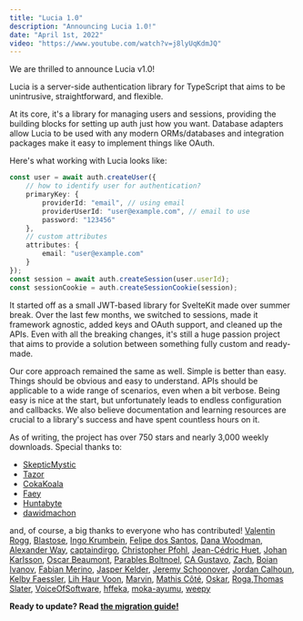 ```yaml
---
title: "Lucia 1.0"
description: "Announcing Lucia 1.0!"
date: "April 1st, 2022"
video: "https://www.youtube.com/watch?v=j8lyUqKdmJQ"
---
```


We are thrilled to announce Lucia v1.0!

Lucia is a server-side authentication library for TypeScript that aims to be unintrusive, straightforward, and flexible.

At its core, it's a library for managing users and sessions, providing the building blocks for setting up auth just how you want. Database adapters allow Lucia to be used with any modern ORMs/databases and integration packages make it easy to implement things like OAuth.

Here's what working with Lucia looks like:

```ts
const user = await auth.createUser({
	// how to identify user for authentication?
	primaryKey: {
		providerId: "email", // using email
		providerUserId: "user@example.com", // email to use
		password: "123456"
	},
	// custom attributes
	attributes: {
		email: "user@example.com"
	}
});
const session = await auth.createSession(user.userId);
const sessionCookie = auth.createSessionCookie(session);
```

It started off as a small JWT-based library for SvelteKit made over summer break. Over the last few months, we switched to sessions, made it framework agnostic, added keys and OAuth support, and cleaned up the APIs. Even with all the breaking changes, it's still a huge passion project that aims to provide a solution between something fully custom and ready-made.

Our core approach remained the same as well. Simple is better than easy. Things should be obvious and easy to understand. APIs should be applicable to a wide range of scenarios, even when a bit verbose. Being easy is nice at the start, but unfortunately leads to endless configuration and callbacks. We also believe documentation and learning resources are crucial to a library's success and have spent countless hours on it.

As of writing, the project has over 750 stars and nearly 3,000 weekly downloads. Special thanks to:

- [SkepticMystic](https://github.com/SkepticMystic)
- [Tazor](https://github.com/TazorDE)
- [CokaKoala](https://github.com/AdrianGonz97)
- [Faey](https://github.com/FaeyUmbrea)
- [Huntabyte](https://github.com/huntabyte)
- [dawidmachon](https://github.com/dawidmachon)

and, of course, a big thanks to everyone who has contributed! [Valentin Rogg](https://github.com/v-rogg), [Blastose](https://github.com/Blastose), [Ingo Krumbein](https://github.com/Jings), [Felipe dos Santos](https://github.com/ffss92), [Dana Woodman](https://github.com/danawoodman), [Alexander Way](https://github.com/alex-way), [captaindirgo](https://github.com/captaindirgo), [Christopher Pfohl](https://github.com/Crisfole), [Jean-Cédric Huet](https://github.com/BiscuiTech), [Johan Karlsson](https://github.com/JouanDeag), [Oscar Beaumont](https://github.com/oscartbeaumont), [Parables Boltnoel](https://github.com/Parables), [CA Gustavo](https://github.com/gustavocadev), [Zach](https://github.com/zach-hopkins), [Boian Ivanov](https://github.com/boian-ivanov), [Fabian Merino](https://github.com/fabianmerino), [Jasper Kelder](https://github.com/JasperKelder), [Jeremy Schoonover](https://github.com/skoontastic), [Jordan Calhoun](https://github.com/jordancalhoun), [Kelby Faessler](https://github.com/kelbyfaessler), [Lih Haur Voon](https://github.com/leovoon), [Marvin](https://github.com/m4rvr), [Mathis Côté](https://github.com/BenocxX), [Oskar](https://github.com/oskar-gmerek), [Roga](https://github.com/rogadev),[Thomas Slater](https://github.com/taslater), [VoiceOfSoftware](https://github.com/VoiceOfSoftware), [hffeka](https://github.com/hffeka), [moka-ayumu](https://github.com/moka-ayumu), [weepy](https://github.com/weepy)

**Ready to update? Read [the migration guide!](https://lucia-auth.com/start-here/migrate-to-version-1)**